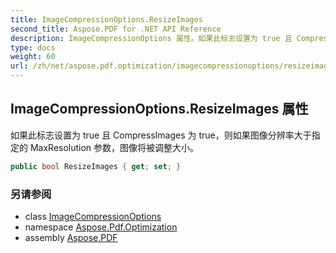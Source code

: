 ```yaml
---
title: ImageCompressionOptions.ResizeImages
second_title: Aspose.PDF for .NET API Reference
description: ImageCompressionOptions 属性。如果此标志设置为 true 且 CompressImages 为 true，则如果图像分辨率大于指定的 MaxResolution 参数，图像将被调整大小。
type: docs
weight: 60
url: /zh/net/aspose.pdf.optimization/imagecompressionoptions/resizeimages/
---
```

## ImageCompressionOptions.ResizeImages 属性

如果此标志设置为 true 且 CompressImages 为 true，则如果图像分辨率大于指定的 MaxResolution 参数，图像将被调整大小。

```csharp
public bool ResizeImages { get; set; }
```

### 另请参阅

* class [ImageCompressionOptions](../)
* namespace [Aspose.Pdf.Optimization](../../../aspose.pdf.optimization/)
* assembly [Aspose.PDF](../../../)